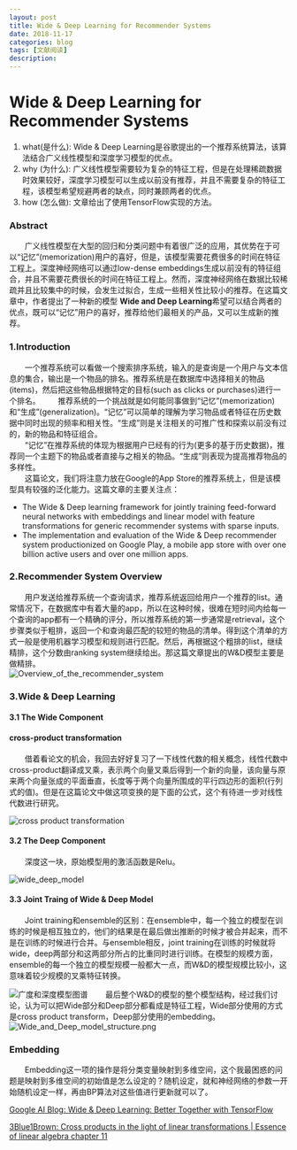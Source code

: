 ```yaml
---
layout: post
title: Wide & Deep Learning for Recommender Systems
date: 2018-11-17
categories: blog
tags: [文献阅读]
description: 
---
```

<script type="text/javascript" async src="https://cdn.mathjax.org/mathjax/latest/MathJax.js?config=TeX-MML-AM_CHTML"></script>
# Wide & Deep Learning for Recommender Systems

1. what(是什么): Wide & Deep Learning是谷歌提出的一个推荐系统算法，该算法结合广义线性模型和深度学习模型的优点。
2. why (为什么): 广义线性模型需要较为复杂的特征工程，但是在处理稀疏数据时效果较好，深度学习模型可以生成以前没有推荐，并且不需要复杂的特征工程，该模型希望规避两者的缺点，同时兼顾两者的优点。  
3. how (怎么做): 文章给出了使用TensorFlow实现的方法。

### Abstract
&emsp;&emsp;广义线性模型在大型的回归和分类问题中有着很广泛的应用，其优势在于可以“记忆”(memorization)用户的喜好，但是，该模型需要花费很多的时间在特征工程上。深度神经网络可以通过low-dense embeddings生成以前没有的特征组合，并且不需要花费很长的时间在特征工程上。然而，深度神经网络在数据比较稀疏并且比较集中的时候，会发生过拟合，生成一些相关性比较小的推荐。在这篇文章中，作者提出了一种新的模型 **Wide and Deep Learning**希望可以结合两者的优点，既可以“记忆”用户的喜好，推荐给他们最相关的产品，又可以生成新的推荐。

### 1.Introduction
&emsp;&emsp;一个推荐系统可以看做一个搜索排序系统，输入的是查询是一个用户与文本信息的集合，输出是一个物品的排名。推荐系统是在数据库中选择相关的物品(items)，然后把这些物品根据特定的目标(such as clicks or purchases)进行一个排名。
&emsp;&emsp;推荐系统的一个挑战就是如何能同事做到“记忆”(memorization)和“生成”(generalization)。“记忆”可以简单的理解为学习物品或者特征在历史数据中同时出现的频率和相关性。“生成”则是关注相关的可推广性和探索以前没有过的，新的物品和特征组合。  
&emsp;&emsp;“记忆”在推荐系统的体现为根据用户已经有的行为(更多的基于历史数据)，推荐同一个主题下的物品或者直接与之相关的物品。“生成”则表现为提高推荐物品的多样性。  
&emsp;&emsp;这篇论文，我们将注意力放在Google的App Store的推荐系统上，但是该模型具有较强的泛化能力。这篇文章的主要关注点：   
- The Wide & Deep learning framework for jointly training feed-forward neural networks with embeddings and linear model with feature transformations for generic recommender systems with sparse inputs.   
- The implementation and evaluation of the Wide & Deep recommender system productionized on Google Play, a mobile app store with over one billion active users and over one million apps. 

### 2.Recommender System Overview
&emsp;&emsp;用户发送给推荐系统一个查询请求，推荐系统返回给用户一个推荐的list。通常情况下，在数据库中有着大量的app，所以在这种时候，很难在短时间内给每一个查询的app都有一个精确的评分，所以推荐系统的第一步通常是retrieval，这个步骤类似于粗排，返回一个和查询最匹配的较短的物品的清单。得到这个清单的方式一般是使用机器学习模型和规则进行匹配。然后，再根据这个粗排的list，继续精排，这个分数由ranking system继续给出。那这篇文章提出的W&D模型主要是做精排。  
![Overview_of_the_recommender_system](https://raw.githubusercontent.com/dantezhao/paper-notes/master/0003/bigablecat_Overview_of_the_recommender_system.png)
### 3.Wide & Deep Learning
#### 3.1 The Wide Component
#### cross-product transformation  
&emsp;&emsp;借着看论文的机会，我回去好好复习了一下线性代数的相关概念，线性代数中cross-product翻译成叉乘，表示两个向量叉乘后得到一个新的向量，该向量与原来两个向量张成的平面垂直，长度等于两个向量所围成的平行四边形的面积(行列式的值)。但是在这篇论文中做这项变换的是下面的公式，这个有待进一步对线性代数进行研究。

![cross product transformation](https://raw.githubusercontent.com/dantezhao/paper-notes/master/0003/bigablecat_cross_product_transformation.gif)  
#### 3.2 The Deep Component
&emsp;&emsp;深度这一块，原始模型用的激活函数是Relu。  

![wide_deep_model](https://raw.githubusercontent.com/dantezhao/paper-notes/master/0003/bigablecat_hidden_layer_computation.gif)  
#### 3.3 Joint Traing of Wide & Deep Model
&emsp;&emsp;Joint training和ensemble的区别：在ensemble中，每一个独立的模型在训练的时候是相互独立的，他们的结果是在最后做出推断的时候才被合并起来，而不是在训练的时候进行合并。与ensemble相反，joint training在训练的时候就将wide，deep两部分和这两部分所占的比重同时进行训练。在模型的规模方面，ensemble的每一个独立的模型规模一般都大一点，而W&D的模型规模比较小，这意味着较少规模的叉乘特征转换。

![广度和深度模型图谱](https://raw.githubusercontent.com/dantezhao/paper-notes/master/0003/bigablecat_The_spectrum_of_Wide_And_Deep_models.png)
&emsp;&emsp;最后整个W&D的模型的整个模型结构，经过我们讨论，认为可以把Wide部分和Deep部分都看成是特征工程，Wide部分使用的方式是cross product transform，Deep部分使用的embedding。
![Wide_and_Deep_model_structure.png](https://raw.githubusercontent.com/dantezhao/paper-notes/master/0003/bigablecat_Wide_and_Deep_model_structure.png)  


### Embedding  
&emsp;&emsp;Embedding这一项的操作是将分类变量映射到多维空间，这个我最困惑的问题是映射到多维空间的初始值是怎么设定的？随机设定，就和神经网络的参数一开始随机设定一样，再由BP算法对这些值进行更新就可以了。
 
[Google AI Blog: Wide & Deep Learning: Better Together with TensorFlow ](https://ai.googleblog.com/2016/06/wide-deep-learning-better-together-with.html)  

[3Blue1Brown: Cross products in the light of linear transformations | Essence of linear algebra chapter 11](https://www.youtube.com/watch?v=BaM7OCEm3G0)
